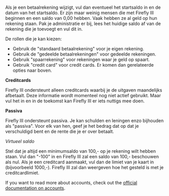 Als je een betaalrekening wijzigt, vul dan eventueel het startsaldo in en de datum van het startsaldo. Er zijn maar weinig mensen die met Firefly III beginnen en een saldo van 0,00 hebben. Vaak hebben ze al geld op hun rekening staan. Pak je administratie er bij, lees het huidige saldo af van de rekening die je toevoegt en vul dit in.

De rollen die je kan kiezen:

- Gebruik de "standaard betaalrekening" voor je eigen rekening.
- Gebruik de "gedeelde betaalrekeningen" voor gedeelde rekeningen.
- Gebruik "spaarrekening" voor rekeningen waar je geld op spaart.
- Gebruik "credit card" voor credit cards. Er komen dan gerelateerde opties naar boven.

**Creditcards**

Firefly III ondersteunt alleen creditcards waarbij je de uitgaven maandelijks afbetaalt. Deze informatie wordt momenteel nog niet actief gebruikt. Maar vul het in en in de toekomst kan Firefly III er iets nuttigs mee doen.

**Passiva**

Firefly III ondersteunt passiva. Je kan schulden en leningen enzo bijhouden als "passiva". Voor elk van hen, geef je het bedrag dat op dat je verschuldigd bent en de rente die je er over betaalt.

*Virtueel saldo*

Stel dat je altijd een minimumsaldo van 100,- op je rekening wilt hebben staan. Vul dan "-100" in en Firefly III zal een saldo van 100,- beschouwen als nul. Als je een creditcard aanmaakt, vul dan de limiet van je kaart in (bijvoorbeeld 1000,-). Firefly III zal dan weergeven hoe het gesteld is met je creditcardlimiet.

If you want to read more about accounts, check out the [official documentation on accounts](https://docs.firefly-iii.org/concepts/accounts).